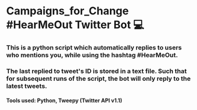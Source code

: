 # Campaigns_for_Change #HearMeOut Twitter Bot 💻

### This is a python script which automatically replies to users who mentions you, while using the hashtag #HearMeOut.
### The last replied to tweet's ID is stored in a text file. Such that for subsequent runs of the script, the bot will only reply to the latest tweets.
#### Tools used: Python, Tweepy (Twitter API v1.1)
